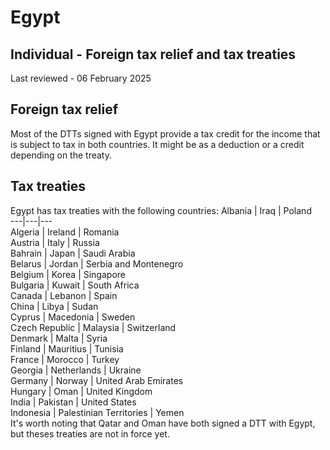 # Egypt
## Individual - Foreign tax relief and tax treaties
Last reviewed - 06 February 2025
## Foreign tax relief
Most of the DTTs signed with Egypt provide a tax credit for the income that is subject to tax in both countries. It might be as a deduction or a credit depending on the treaty.
## Tax treaties
Egypt has tax treaties with the following countries:
Albania | Iraq | Poland  
---|---|---  
Algeria | Ireland | Romania  
Austria | Italy | Russia  
Bahrain | Japan | Saudi Arabia  
Belarus | Jordan | Serbia and Montenegro  
Belgium | Korea | Singapore  
Bulgaria | Kuwait | South Africa  
Canada | Lebanon | Spain  
China | Libya | Sudan  
Cyprus | Macedonia | Sweden  
Czech Republic | Malaysia | Switzerland  
Denmark | Malta | Syria  
Finland | Mauritius | Tunisia  
France | Morocco | Turkey  
Georgia | Netherlands | Ukraine  
Germany | Norway | United Arab Emirates  
Hungary | Oman | United Kingdom  
India | Pakistan | United States  
Indonesia | Palestinian Territories | Yemen  
It's worth noting that Qatar and Oman have both signed a DTT with Egypt, but theses treaties are not in force yet.
